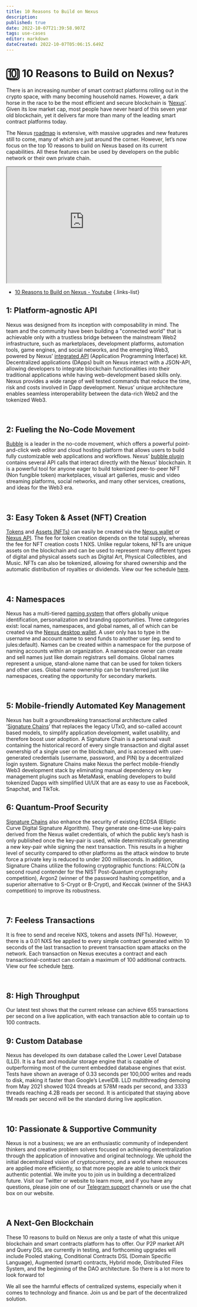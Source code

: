 ```yaml
---
title: 10 Reasons to Build on Nexus
description: 
published: true
date: 2022-10-07T21:39:58.907Z
tags: use-cases
editor: markdown
dateCreated: 2022-10-07T05:06:15.649Z
---
```



# 🔟 10 Reasons to Build on Nexus?

There is an increasing number of smart contract platforms rolling out in the crypto space, with many becoming household names. However, a dark horse in the race to be the most efficient and secure blockchain is ‘[Nexus](https://www.nexus.io/)’. Given its low market cap, most people have never heard of this seven year old blockchain, yet it delivers far more than many of the leading smart contract platforms today.

The Nexus [roadmap](https://www.nexus.io/roadmap) is extensive, with massive upgrades and new features still to come, many of which are just around the corner. However, let’s now focus on the top 10 reasons to build on Nexus based on its current capabilities. All these features can be used by developers on the public network or their own private chain.

<iframe width="420" height="315"
src="https://www.youtube.com/watch?t=5s&v=HSXP5mbjn1s">
</iframe>

- [10 Reasons to Build on Nexus - Youtube](https://www.youtube.com/watch?t=5s&v=HSXP5mbjn1s)
{.links-list}

## **1: Platform-agnostic API**

Nexus was designed from its inception with composability in mind. The team and the community have been building a "connected world" that is achievable only with a trustless bridge between the mainstream Web2 infrastructure, such as marketplaces, development platforms, automation tools, game engines, and social networks, and the emerging Web3, powered by Nexus’ [integrated API](https://www.nexus.io/integrated-api) (Application Programming Interface) kit. Decentralized applications (DApps) built on Nexus interact with a JSON-API, allowing developers to integrate blockchain functionalities into their traditional applications while having web-development based skills only. Nexus provides a wide range of well tested commands that reduce the time, risk and costs involved in Dapp development. Nexus’ unique architecture enables seamless interoperability between the data-rich Web2 and the tokenized Web3.

&nbsp;

## **2: Fueling the No-Code Movement**

[Bubble](https://bubble.io/?utm\_source=prwire\&utm\_medium=pr\&utm\_campaign=fc2021\&utm\_content=micaward) is a leader in the no-code movement, which offers a powerful point-and-click web editor and cloud hosting platform that allows users to build fully customizable web applications and workflows. Nexus’ [bubble plugin](https://www.nexus.io/bubble) contains several API calls that interact directly with the Nexus' blockchain. It is a powerful tool for anyone eager to build tokenized peer-to-peer NFT (Non fungible token) marketplaces, visual art galleries, music and video streaming platforms, social networks, and many other services, creations, and ideas for the Web3 era.

&nbsp;

## **3: Easy Token & Asset (NFT) Creation**

[Tokens](https://www.nexus.io/tokenize) and [Assets (NFTs)](https://www.nexus.io/assets) can easily be created via the [Nexus wallet](https://www.nexus.io/wallets) or [Nexus API](https://nexus.io/integrated-api). The fee for token creation depends on the total supply, whereas the fee for NFT creation costs 1 NXS. Unlike regular tokens, NFTs are unique assets on the blockchain and can be used to represent many different types of digital and physical assets such as Digital Art, Physical Collectibles, and Music. NFTs can also be tokenized, allowing for shared ownership and the automatic distribution of royalties or dividends. View our fee schedule [here](https://nexus.io/ResourceHub/fees).

&nbsp;

## **4: Namespaces**

Nexus has a multi-tiered [naming system](https://www.nexus.io/namespaces) that offers globally unique identification, personalization and branding opportunities. Three categories exist: local names, namespaces, and global names, all of which can be created via the [Nexus desktop wallet](https://nexus.io/wallets). A user only has to type in the username and account name to send funds to another user (eg. send to jules:default). Names can be created within a namespace for the purpose of naming accounts within an organization. A namespace owner can create and sell names just like domain registrars sell domains. Global names represent a unique, stand-alone name that can be used for token tickers and other uses. Global name ownership can be transferred just like namespaces, creating the opportunity for secondary markets.

&nbsp;

## **5: Mobile-friendly Automated Key Management**

Nexus has built a groundbreaking transactional architecture called ‘[Signature Chains](https://www.nexus.io/ResourceHub/signature-chains)’ that replaces the legacy UTxO, and so-called account based models, to simplify application development, wallet usability, and therefore boost user adoption. A Signature Chain is a personal vault containing the historical record of every single transaction and digital asset ownership of a single user on the blockchain, and is accessed with user-generated credentials (username, password, and PIN) by a decentralized login system. Signature Chains make Nexus the perfect mobile-friendly Web3 development stack by eliminating manual dependency on key management plugins such as MetaMask, enabling developers to build tokenized Dapps with simplified UI/UX that are as easy to use as Facebook, Snapchat, and TikTok.
&nbsp;

## **6: Quantum-Proof Security**&#x20;

[Signature Chains](https://nexus.io/ResourceHub/signature-chains) also enhance the security of existing ECDSA (Elliptic Curve Digital Signature Algorithm). They generate one-time-use key-pairs derived from the Nexus wallet credentials, of which the public key’s hash is only published once the key-pair is used, while deterministically generating a new key-pair while signing the next transaction. This results in a higher level of security compared to other platforms as the attack window to brute force a private key is reduced to under 200 milliseconds. In addition, Signature Chains utilize the following cryptographic functions: FALCON (a second round contender for the NIST Post-Quantum cryptography competition), Argon2 (winner of the password hashing competition, and a superior alternative to S-Crypt or B-Crypt), and Keccak (winner of the SHA3 competition) to improve its robustness.

&nbsp;

## **7: Feeless Transactions**

It is free to send and receive NXS, tokens and assets (NFTs). However, there is a 0.01 NXS fee applied to every simple contract generated within 10 seconds of the last transaction to prevent transaction spam attacks on the network. Each transaction on Nexus executes a contract and each transactional-contract can contain a maximum of 100 additional contracts. View our fee schedule [here](https://nexus.io/ResourceHub/fees).

&nbsp;

## **8: High Throughput**

Our latest test shows that the current release can achieve 655 transactions per second on a live application, with each transaction able to contain up to 100 contracts.
&nbsp;

## **9: Custom Database**

Nexus has developed its own database called the Lower Level Database (LLD). It is a fast and modular storage engine that is capable of outperforming most of the current embedded database engines that exist. Tests have shown an average of 0.33 seconds per 100,000 writes and reads to disk, making it faster than Google’s LevelDB. LLD multithreading demoing from May 2021 showed 1024 threads at 578M reads per second, and 3333 threads reaching 4.2B reads per second. It is anticipated that staying above 1M reads per second will be the standard during live application.

&nbsp;

## **10: Passionate & Supportive Community**

Nexus is not a business; we are an enthusiastic community of independent thinkers and creative problem solvers focused on achieving decentralization through the application of innovative and original technology. We uphold the initial decentralized vision of cryptocurrency, and a world where resources are applied more efficiently, so that more people are able to unlock their authentic potential. We invite you to join us in building a decentralized future. Visit our Twitter or website to learn more, and if you have any questions, please join one of our [Telegram support](https://t.me/NexusSupport) channels or use the chat box on our website.

&nbsp;

## **A Next-Gen Blockchain**

These 10 reasons to build on Nexus are only a taste of what this unique blockchain and smart contracts platform has to offer. Our P2P market API and Query DSL are currently in testing, and forthcoming upgrades will include Pooled staking, Conditional Contracts DSL (Domain Specific Language), Augmented (smart) contracts, Hybrid mode, Distributed Files System, and the beginning of the DAO architecture. So there is a lot more to look forward to!

We all see the harmful effects of centralized systems, especially when it comes to technology and finance. Join us and be part of the decentralized solution.
